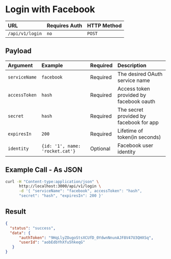 # Login with Facebook

| URL             | Requires Auth | HTTP Method |
| :-------------- | :------------ | :---------- |
| `/api/v1/login` | `no`          | `POST`      |

## Payload

| Argument      | Example                         | Required | Description                               |
| :---------    | :------------------------------ | :------- | :---------------------------------------- |
| `serviceName` | `facebook`                      | Required | The desired OAuth service name            |
| `accessToken` | `hash`                          | Required | Access token provided by facebook oauth   |
| `secret`      | `hash`                          | Required | The secret provided by facebook for app   |
| `expiresIn`   | `200`                           | Required | Lifetime of token(in seconds)             |
| `identity`    | `{id: '1', name: 'rocket.cat'}` | Optional | Facebook user identity                    |

## Example Call - As JSON

```bash
curl -H "Content-type:application/json" \
      http://localhost:3000/api/v1/login \
      -d '{ "serviceName": "facebook", accessToken": "hash",
      "secret": "hash", "expiresIn": 200 }'
```

## Result

```json
{
  "status": "success",
  "data": {
      "authToken": "9HqLlyZOugoStsXCUfD_0YdwnNnunAJF8V47U3QHXSq",
      "userId": "aobEdbYhXfu5hkeqG"
   }
}
```
